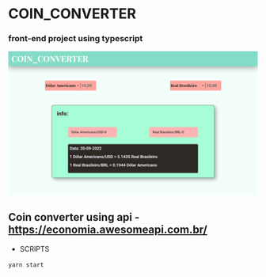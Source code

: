 # COIN_CONVERTER

### front-end project using typescript

<img src="https://github.com/JohnsCoder/coin-converter/blob/main/src/assets/coin-converter%20desktop.gif">

## Coin converter using api - https://economia.awesomeapi.com.br/

- SCRIPTS 


``yarn start`` 
